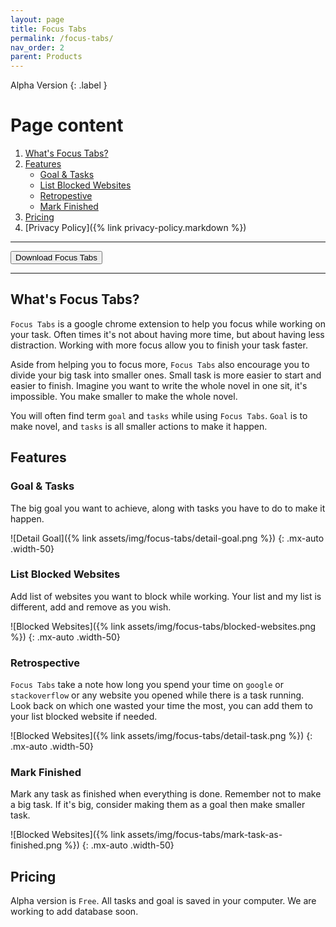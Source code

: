 ```yaml
---
layout: page
title: Focus Tabs
permalink: /focus-tabs/
nav_order: 2
parent: Products
---
```


Alpha Version
{: .label }

# Page content

1. [What's Focus Tabs?](#whats-focus-tabs)
2. [Features](#features)
    - [Goal & Tasks](#goal--tasks)
    - [List Blocked Websites](#list-blocked-websites)
    - [Retropestive](#retrospective)
    - [Mark Finished](#mark-finished)
3. [Pricing](#pricing)
4. [Privacy Policy]({% link privacy-policy.markdown %})

***

<span class="fs-5">
<button class="btn btn-green" onclick=" window.open('https://chrome.google.com/webstore/detail/focus-tabs/oeckihmjhpibllhinomhnbodgnhkhjgb','_blank')">Download Focus Tabs</button>
</span>

***

## What's Focus Tabs?

`Focus Tabs` is a google chrome extension to help you focus while working on your task. Often times it's not about having more time, but about having less distraction. Working with more focus allow you to finish your task faster.

Aside from helping you to focus more, `Focus Tabs` also encourage you to divide your big task into smaller ones. Small task is more easier to start and easier to finish. Imagine you want to write the whole novel in one sit, it's impossible. You make smaller to make the whole novel.

You will often find term `goal` and `tasks` while using `Focus Tabs`. `Goal` is to make novel, and `tasks` is all smaller actions to make it happen.

## Features

### Goal & Tasks

The big goal you want to achieve, along with tasks you have to do to make it happen.

![Detail Goal]({% link assets/img/focus-tabs/detail-goal.png %})
{: .mx-auto .width-50}

### List Blocked Websites

Add list of websites you want to block while working. Your list and my list is different, add and remove as you wish.

![Blocked Websites]({% link assets/img/focus-tabs/blocked-websites.png %})
{: .mx-auto .width-50}

### Retrospective

`Focus Tabs` take a note how long you spend your time on `google` or `stackoverflow` or any website you opened while there is a task running. Look back on which one wasted your time the most, you can add them to your list blocked website if needed.

![Blocked Websites]({% link assets/img/focus-tabs/detail-task.png %})
{: .mx-auto .width-50}

### Mark Finished

Mark any task as finished when everything is done. Remember not to make a big task. If it's big, consider making them as a goal then make smaller task.

![Blocked Websites]({% link assets/img/focus-tabs/mark-task-as-finished.png %})
{: .mx-auto .width-50}

## Pricing

Alpha version is `Free`. All tasks and goal is saved in your computer. We are working to add database soon.
